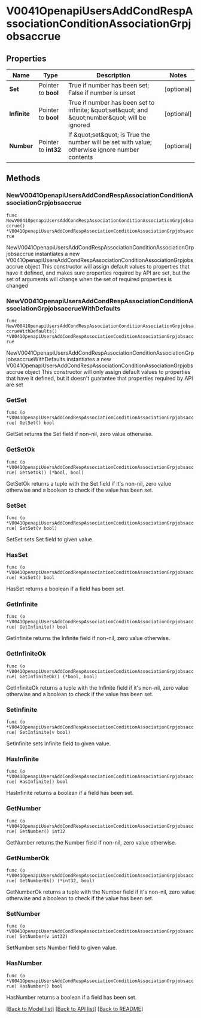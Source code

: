 # V0041OpenapiUsersAddCondRespAssociationConditionAssociationGrpjobsaccrue

## Properties

Name | Type | Description | Notes
------------ | ------------- | ------------- | -------------
**Set** | Pointer to **bool** | True if number has been set; False if number is unset | [optional] 
**Infinite** | Pointer to **bool** | True if number has been set to infinite; \&quot;set\&quot; and \&quot;number\&quot; will be ignored | [optional] 
**Number** | Pointer to **int32** | If \&quot;set\&quot; is True the number will be set with value; otherwise ignore number contents | [optional] 

## Methods

### NewV0041OpenapiUsersAddCondRespAssociationConditionAssociationGrpjobsaccrue

`func NewV0041OpenapiUsersAddCondRespAssociationConditionAssociationGrpjobsaccrue() *V0041OpenapiUsersAddCondRespAssociationConditionAssociationGrpjobsaccrue`

NewV0041OpenapiUsersAddCondRespAssociationConditionAssociationGrpjobsaccrue instantiates a new V0041OpenapiUsersAddCondRespAssociationConditionAssociationGrpjobsaccrue object
This constructor will assign default values to properties that have it defined,
and makes sure properties required by API are set, but the set of arguments
will change when the set of required properties is changed

### NewV0041OpenapiUsersAddCondRespAssociationConditionAssociationGrpjobsaccrueWithDefaults

`func NewV0041OpenapiUsersAddCondRespAssociationConditionAssociationGrpjobsaccrueWithDefaults() *V0041OpenapiUsersAddCondRespAssociationConditionAssociationGrpjobsaccrue`

NewV0041OpenapiUsersAddCondRespAssociationConditionAssociationGrpjobsaccrueWithDefaults instantiates a new V0041OpenapiUsersAddCondRespAssociationConditionAssociationGrpjobsaccrue object
This constructor will only assign default values to properties that have it defined,
but it doesn't guarantee that properties required by API are set

### GetSet

`func (o *V0041OpenapiUsersAddCondRespAssociationConditionAssociationGrpjobsaccrue) GetSet() bool`

GetSet returns the Set field if non-nil, zero value otherwise.

### GetSetOk

`func (o *V0041OpenapiUsersAddCondRespAssociationConditionAssociationGrpjobsaccrue) GetSetOk() (*bool, bool)`

GetSetOk returns a tuple with the Set field if it's non-nil, zero value otherwise
and a boolean to check if the value has been set.

### SetSet

`func (o *V0041OpenapiUsersAddCondRespAssociationConditionAssociationGrpjobsaccrue) SetSet(v bool)`

SetSet sets Set field to given value.

### HasSet

`func (o *V0041OpenapiUsersAddCondRespAssociationConditionAssociationGrpjobsaccrue) HasSet() bool`

HasSet returns a boolean if a field has been set.

### GetInfinite

`func (o *V0041OpenapiUsersAddCondRespAssociationConditionAssociationGrpjobsaccrue) GetInfinite() bool`

GetInfinite returns the Infinite field if non-nil, zero value otherwise.

### GetInfiniteOk

`func (o *V0041OpenapiUsersAddCondRespAssociationConditionAssociationGrpjobsaccrue) GetInfiniteOk() (*bool, bool)`

GetInfiniteOk returns a tuple with the Infinite field if it's non-nil, zero value otherwise
and a boolean to check if the value has been set.

### SetInfinite

`func (o *V0041OpenapiUsersAddCondRespAssociationConditionAssociationGrpjobsaccrue) SetInfinite(v bool)`

SetInfinite sets Infinite field to given value.

### HasInfinite

`func (o *V0041OpenapiUsersAddCondRespAssociationConditionAssociationGrpjobsaccrue) HasInfinite() bool`

HasInfinite returns a boolean if a field has been set.

### GetNumber

`func (o *V0041OpenapiUsersAddCondRespAssociationConditionAssociationGrpjobsaccrue) GetNumber() int32`

GetNumber returns the Number field if non-nil, zero value otherwise.

### GetNumberOk

`func (o *V0041OpenapiUsersAddCondRespAssociationConditionAssociationGrpjobsaccrue) GetNumberOk() (*int32, bool)`

GetNumberOk returns a tuple with the Number field if it's non-nil, zero value otherwise
and a boolean to check if the value has been set.

### SetNumber

`func (o *V0041OpenapiUsersAddCondRespAssociationConditionAssociationGrpjobsaccrue) SetNumber(v int32)`

SetNumber sets Number field to given value.

### HasNumber

`func (o *V0041OpenapiUsersAddCondRespAssociationConditionAssociationGrpjobsaccrue) HasNumber() bool`

HasNumber returns a boolean if a field has been set.


[[Back to Model list]](../README.md#documentation-for-models) [[Back to API list]](../README.md#documentation-for-api-endpoints) [[Back to README]](../README.md)


